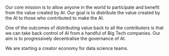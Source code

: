Our core mission is to allow anyone in the world to participate and benefit from the value created by AI. Our goal is to distribute the value created by the AI to those who contributed to make the AI. 

One of the outcomes of distributing value back to all the contributors is that we can take back control of AI from a handful of Big Tech companies. Our aim is to progressively decentralise the governance of AI. 

We are starting a creator economy for data science teams.
